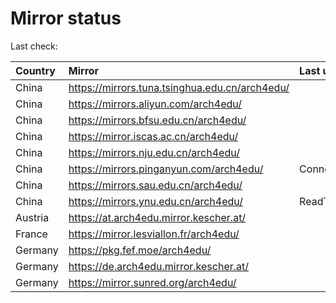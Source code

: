 <script src="./time.js"></script>
# Mirror status
Last check: <script type="text/javascript">localize(1675538075.361777);</script>

|Country|Mirror|Last update|
|:------|:-----|:----------|
|China|https://mirrors.tuna.tsinghua.edu.cn/arch4edu/|<script type="text/javascript">localize(1675492408);</script>|
|China|https://mirrors.aliyun.com/arch4edu/|<script type="text/javascript">localize(1675449242);</script>|
|China|https://mirrors.bfsu.edu.cn/arch4edu/|<script type="text/javascript">localize(1675492408);</script>|
|China|https://mirror.iscas.ac.cn/arch4edu/|<script type="text/javascript">localize(1675492408);</script>|
|China|https://mirrors.nju.edu.cn/arch4edu/|<script type="text/javascript">localize(1675492408);</script>|
|China|https://mirrors.pinganyun.com/arch4edu/|ConnectionError|
|China|https://mirrors.sau.edu.cn/arch4edu/|<script type="text/javascript">localize(1673850842);</script>|
|China|https://mirrors.ynu.edu.cn/arch4edu/|ReadTimeout|
|Austria|https://at.arch4edu.mirror.kescher.at/|<script type="text/javascript">localize(1675492408);</script>|
|France|https://mirror.lesviallon.fr/arch4edu/|<script type="text/javascript">localize(1675492408);</script>|
|Germany|https://pkg.fef.moe/arch4edu/|<script type="text/javascript">localize(1675492408);</script>|
|Germany|https://de.arch4edu.mirror.kescher.at/|<script type="text/javascript">localize(1675492408);</script>|
|Germany|https://mirror.sunred.org/arch4edu/|<script type="text/javascript">localize(1675492408);</script>|

<script src="./tablefilter/tablefilter.js"></script>
<script src="./table.js"></script>